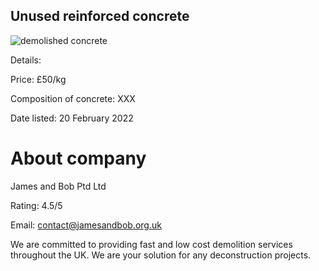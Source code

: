 ## Unused reinforced concrete 

![demolished concrete](https://user-images.githubusercontent.com/101006225/156900931-6bf0522e-ba98-47cc-b31b-a0f76fad4333.jpg) 


Details: 

Price: £50/kg 

Composition of concrete: XXX 

Date listed: 20 February 2022 

# About company 
James and Bob Ptd Ltd

Rating: 4.5/5 

Email: contact@jamesandbob.org.uk 

We are committed to providing fast and low cost demolition services throughout the UK. We are your solution for any deconstruction projects. 
